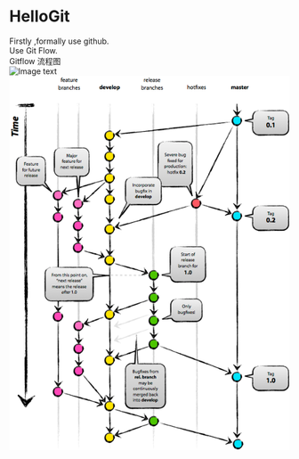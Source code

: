 # HelloGit
Firstly ,formally use github.  
Use Git Flow.  
Gitflow 流程图  
![Image text](https://img-blog.csdn.net/20180412174425336)  
![Image text](https://github.com/Hosing2015/HelloGit/blob/develop/gitflow.jpg)
